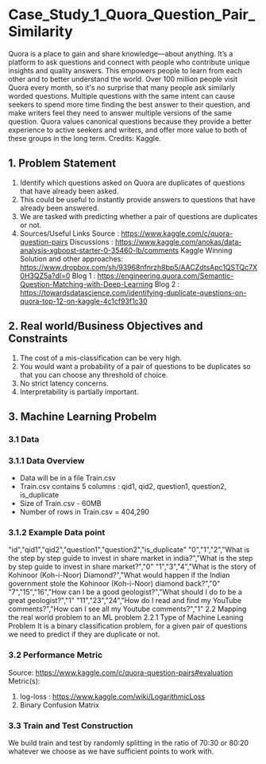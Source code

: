 # Case_Study_1_Quora_Question_Pair_Similarity
Quora is a place to gain and share knowledge—about anything. It’s a platform to ask questions and connect with people who contribute unique insights and quality answers. This empowers people to learn from each other and to better understand the world.  Over 100 million people visit Quora every month, so it's no surprise that many people ask similarly worded questions. Multiple questions with the same intent can cause seekers to spend more time finding the best answer to their question, and make writers feel they need to answer multiple versions of the same question. Quora values canonical questions because they provide a better experience to active seekers and writers, and offer more value to both of these groups in the long term.  Credits: Kaggle.

## 1. Problem Statement

1. Identify which questions asked on Quora are duplicates of questions that have already been asked.
2. This could be useful to instantly provide answers to questions that have already been answered.
3. We are tasked with predicting whether a pair of questions are duplicates or not.
4. Sources/Useful Links
    Source : https://www.kaggle.com/c/quora-question-pairs
    Discussions : https://www.kaggle.com/anokas/data-analysis-xgboost-starter-0-35460-lb/comments
    Kaggle Winning Solution and other approaches: https://www.dropbox.com/sh/93968nfnrzh8bp5/AACZdtsApc1QSTQc7X0H3QZ5a?dl=0
    Blog 1 : https://engineering.quora.com/Semantic-Question-Matching-with-Deep-Learning
    Blog 2 : https://towardsdatascience.com/identifying-duplicate-questions-on-quora-top-12-on-kaggle-4c1cf93f1c30

## 2. Real world/Business Objectives and Constraints

1. The cost of a mis-classification can be very high.
2. You would want a probability of a pair of questions to be duplicates so that you can choose any threshold of choice.
3. No strict latency concerns.
4. Interpretability is partially important.

## 3. Machine Learning Probelm 

### 3.1 Data 
### 3.1.1 Data Overview 
- Data will be in a file Train.csv
- Train.csv contains 5 columns : qid1, qid2, question1, question2, is_duplicate
- Size of Train.csv - 60MB
- Number of rows in Train.csv = 404,290
### 3.1.2 Example Data point 
"id","qid1","qid2","question1","question2","is_duplicate"
"0","1","2","What is the step by step guide to invest in share market in india?","What is the step by step guide to invest in share market?","0"
"1","3","4","What is the story of Kohinoor (Koh-i-Noor) Diamond?","What would happen if the Indian government stole the Kohinoor (Koh-i-Noor) diamond back?","0"
"7","15","16","How can I be a good geologist?","What should I do to be a great geologist?","1"
"11","23","24","How do I read and find my YouTube comments?","How can I see all my Youtube comments?","1"
2.2 Mapping the real world problem to an ML problem 
2.2.1 Type of Machine Leaning Problem 
It is a binary classification problem, for a given pair of questions we need to predict if they are duplicate or not.

### 3.2 Performance Metric 
Source: https://www.kaggle.com/c/quora-question-pairs#evaluation
Metric(s):

1. log-loss : https://www.kaggle.com/wiki/LogarithmicLoss
2. Binary Confusion Matrix

### 3.3 Train and Test Construction 
We build train and test by randomly splitting in the ratio of 70:30 or 80:20 whatever we choose as we have sufficient points to work with.
